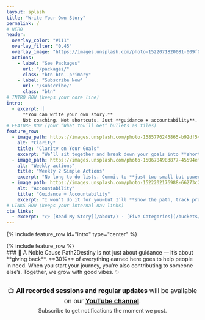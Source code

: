 ```yaml
---
layout: splash
title: "Write Your Own Story"
permalink: /
# HERO
header:
  overlay_color: "#111"
  overlay_filter: "0.45"
  overlay_image: "https://images.unsplash.com/photo-1522071820081-009f0129c71c?q=80&w=1600&auto=format&fit=crop"
  actions:
    - label: "See Packages"
      url: "/packages/"
      class: "btn btn--primary"
    - label: "Subscribe Now"
      url: "/subscribe/"
      class: "btn"
# INTRO ROW (keeps your core line)
intro:
  - excerpt: |
      **You can write your own story.**  
      Not coaching. Not shortcuts. Just **guidance + accountability**.
# FEATURE ROW (your “What You’ll Get” bullets as tiles)
feature_row:
  - image_path: https://images.unsplash.com/photo-1585776245865-b92df54c6b25?q=80&w=1200&auto=format&fit=crop
    alt: "Clarity"
    title: "Clarity on Your Goals"
    excerpt: "We’ll sit together and break down your goals into **short-term, mid-term, and long-term** so there’s zero confusion about **what to do next**."
  - image_path: https://images.unsplash.com/photo-1506784983877-45594efa4cbe?q=80&w=1200&auto=format&fit=crop
    alt: "Weekly actions"
    title: "Weekly 2 Simple Actions"
    excerpt: "No long to-do lists. Commit to **just two small but powerful actions** every week to stay consistent without overwhelm."
  - image_path: https://images.unsplash.com/photo-1522202176988-66273c2fd55f?q=80&w=1200&auto=format&fit=crop
    alt: "Accountability"
    title: "Guidance + Accountability"
    excerpt: "I won’t do it for you—but I’ll **show the path, track progress, and push when you slow down**. You’ll always know someone’s got your back."
# LINKS ROW (keeps your internal nav links)
cta_links:
  - excerpt: "👉 [Read My Story](/about/) · [Five Categories](/buckets/) · [See Packages](/packages/) · [Subscribe Now](/subscribe/)"
---
```


{% include feature_row id="intro" type="center" %}

<div class="reveal" markdown="1">
{% include feature_row %}
</div>

<div class="reveal" markdown="1">
### 💖 A Noble Cause
Path2Destiny is not just about guidance — it’s about **giving back**.  
**30%** of everything earned here goes to help people in need.  
When you start your journey, you’re also contributing to someone else’s.  
Together, we grow with good vibes. ✨
</div>

<div class="reveal" style="text-align:center; margin:28px 0 6px;">
  <p style="font-size:1.05rem; margin:0;">
    📺 <strong>All recorded sessions and regular updates</strong> will be available on our
    <a href="https://www.youtube.com/@yashwanthroyal5441" target="_blank" rel="noopener"><strong>YouTube channel</strong></a>.
  </p>
  <p style="opacity:.9; margin:.35rem 0 1rem;">
    Subscribe to get notifications the moment we post.
  </p>
</div>

<script>
  // simple scroll-reveal to match the new style
  const onScroll = () => {
    document.querySelectorAll('.reveal').forEach(el => {
      const r = el.getBoundingClientRect();
      if (r.top < window.innerHeight - 80) el.classList.add('is-visible');
    });
  };
  document.addEventListener('scroll', onScroll);
  document.addEventListener('DOMContentLoaded', onScroll);
</script>
